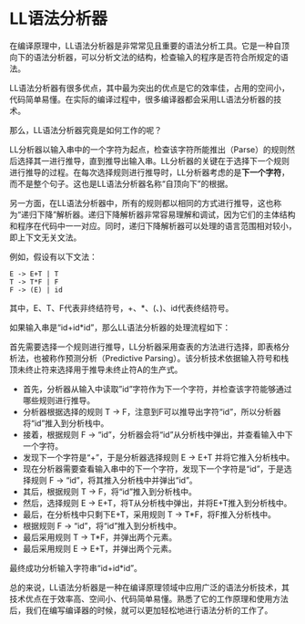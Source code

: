 # LL语法分析器

在编译原理中，LL语法分析器是非常常见且重要的语法分析工具。它是一种自顶向下的语法分析器，可以分析文法的结构，检查输入的程序是否符合所规定的语法。

LL语法分析器有很多优点，其中最为突出的优点是它的效率佳，占用的空间小，代码简单易懂。在实际的编译过程中，很多编译器都会采用LL语法分析器的技术。

那么，LL语法分析器究竟是如何工作的呢？

LL分析器以输入串中的一个字符为起点，检查该字符所能推出（Parse）的规则然后选择其一进行推导，直到推导出输入串。LL分析器的关键在于选择下一个规则进行推导的过程。在每次选择规则进行推导时，LL分析器考虑的是**下一个字符**，而不是整个句子。这也是LL语法分析器名称“自顶向下”的根据。

另一方面，在LL语法分析器中，所有的规则都以相同的方式进行推导，这也称为“递归下降”解析器。递归下降解析器非常容易理解和调试，因为它们的主体结构和程序在代码中一一对应。同时，递归下降解析器可以处理的语言范围相对较小，即上下文无关文法。

例如，假设有以下文法：

```
E -> E+T | T
T -> T*F | F
F -> (E) | id
```

其中，E、T、F代表非终结符号，+、*、(、)、id代表终结符号。

如果输入串是“id+id*id”，那么LL语法分析器的处理流程如下：

首先需要选择一个规则进行推导，LL分析器采用查表的方法进行选择，即表格分析法，也被称作预测分析（Predictive Parsing）。该分析技术依据输入符号和栈顶未终止符来选择用于推导未终止符A的生产式。

- 首先，分析器从输入中读取”id”字符作为下一个字符，并检查该字符能够通过哪些规则进行推导。
- 分析器根据选择的规则 T -> F，注意到F可以推导出字符“id”，所以分析器将“id”推入到分析栈中。
- 接着，根据规则 F -> “id”，分析器会将“id”从分析栈中弹出，并查看输入中下一个字符。
- 发现下一个字符是“+”，于是分析器选择规则 E -> E+T 并将它推入分析栈中。
- 现在分析器需要查看输入串中的下一个字符，发现下一个字符是“id”，于是选择规则 F -> “id”，将其推入分析栈中并弹出“id”。
- 其后，根据规则 T -> F，将“id”推入到分析栈中。
- 然后，选择规则 E -> E+T，将T从分析栈中弹出，并将E+T推入到分析栈中。
- 最后，在分析栈中只剩下E+T，采用规则 T -> T*F，将F推入分析栈中。
- 根据规则 F -> “id”，将“id”推入到分析栈中。
- 最后采用规则 T -> T*F，并弹出两个元素。
- 最后采用规则 E -> E+T，并弹出两个元素。

最终成功分析输入字符串“id+id*id”。

总的来说，LL语法分析器是一种在编译原理领域中应用广泛的语法分析技术，其技术优点在于效率高、空间小、代码简单易懂。熟悉了它的工作原理和使用方法后，我们在编写编译器的时候，就可以更加轻松地进行语法分析的工作了。